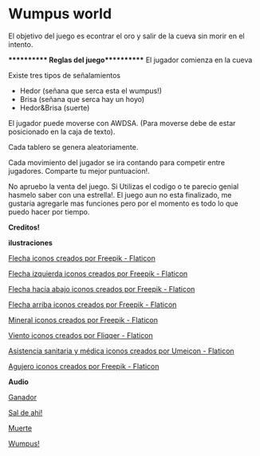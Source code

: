 # Wumpus world
El objetivo del juego es econtrar el oro y salir de la cueva sin morir en el intento.

<b>********** Reglas del juego**********</b>
El jugador comienza en la cueva

Existe tres tipos de señalamientos
<ul>
  <li>Hedor (señana que serca esta el wumpus!)</li>
  <li>Brisa (señana que serca hay un hoyo)</li>
  <li>Hedor&Brisa (suerte)</li>
</ul>
El jugador puede moverse con AWDSA. (Para moverse debe de estar posicionado en la caja de texto).

Cada tablero se genera aleatoriamente.

Cada movimiento del jugador se ira contando para competir entre jugadores.
Comparte tu mejor puntuacion!. 

No apruebo la venta del juego.
Si Utilizas el codigo o te parecio genial hasmelo saber con una estrella!.
El juego aun no esta finalizado, me gustaria agregarle mas funciones pero por el momento es todo lo que puedo hacer por tiempo.
 
<b>Creditos!</b>

<b>ilustraciones</b>

<a href="https://www.flaticon.es/iconos-gratis/flecha" title="flecha iconos">Flecha iconos creados por Freepik - Flaticon</a>

<a href="https://www.flaticon.es/iconos-gratis/flecha-izquierda" title="flecha izquierda iconos">Flecha izquierda iconos creados por Freepik - Flaticon</a>

<a href="https://www.flaticon.es/iconos-gratis/flecha-hacia-abajo" title="flecha hacia abajo iconos">Flecha hacia abajo iconos creados por Freepik - Flaticon</a>

<a href="https://www.flaticon.es/iconos-gratis/flecha-arriba" title="flecha arriba iconos">Flecha arriba iconos creados por Freepik - Flaticon</a>

<a href="https://www.flaticon.es/iconos-gratis/mineral" title="mineral iconos">Mineral iconos creados por Freepik - Flaticon</a>

<a href="https://www.flaticon.es/iconos-gratis/viento" title="viento iconos">Viento iconos creados por Fliqqer - Flaticon</a>

<a href="https://www.flaticon.es/iconos-gratis/asistencia-sanitaria-y-medica" title="asistencia sanitaria y médica iconos">Asistencia sanitaria y médica iconos creados por Umeicon - Flaticon</a>

<a href="https://www.flaticon.es/iconos-gratis/agujero" title="agujero iconos">Agujero iconos creados por Freepik - Flaticon</a>

<b>Audio</b>

<a href="https://www.youtube.com/watch?v=7wfvXCVgPPA&ab_channel=JOSEYAMILGARCIAALICEA" title="Ganador">Ganador</a>

<a href="https://www.youtube.com/watch?v=_hwsHtfGzGw&list=PLA5DyRDOh7WQx7WUMo_vUZTZJolxneHpE&index=54&ab_channel=JaimeBallesteros" >Sal de ahi!</a>

<a href="https://www.youtube.com/watch?v=j_nV2jcTFvA&ab_channel=NebulousState" >Muerte</a>

<a href="https://www.youtube.com/watch?v=iCmWBawuLjY&ab_channel=BancodeSonidos" >Wumpus!</a>
